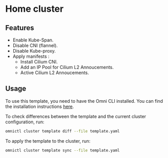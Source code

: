 # Home cluster

## Features

- Enable Kube-Span.
- Disable CNI (flannel).
- Disable Kube-proxy.
- Apply manifests :
    - Install Cilium CNI.
    - Add an IP Pool for Cilium L2 Annoucements.
    - Active Cilium L2 Annoucements.

## Usage

To use this template, you need to have the Omni CLI installed. You can find the installation instructions [here](https://omni.siderolabs.com/how-to-guides/install-and-configure-omnictl).

To check differences between the template and the current cluster configuration, run:
```bash
omnictl cluster template diff --file template.yaml
```

To apply the template to the cluster, run:
```bash
omnictl cluster template sync --file template.yaml
```
